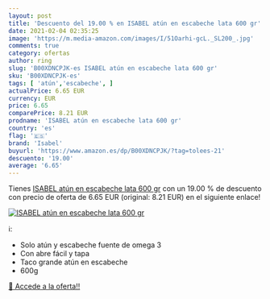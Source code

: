 ```yaml
---
layout: post
title: 'Descuento del 19.00 % en ISABEL atún en escabeche lata 600 gr'
date: 2021-02-04 02:35:25
image: 'https://m.media-amazon.com/images/I/51Oarhi-gcL._SL200_.jpg'
comments: true
category: ofertas
author: ring
slug: 'B00XDNCPJK-es ISABEL atún en escabeche lata 600 gr'
sku: 'B00XDNCPJK-es'
tags: [ 'atún','escabeche', ]
actualPrice: 6.65 EUR
currency: EUR
price: 6.65
comparePrice: 8.21 EUR
prodname: 'ISABEL atún en escabeche lata 600 gr'
country: 'es'
flag: '🇪🇸'
brand: 'Isabel'
buyurl: 'https://www.amazon.es/dp/B00XDNCPJK/?tag=tolees-21'
descuento: '19.00'
average: '6.65'
---
```


Tienes [ISABEL atún en escabeche lata 600 gr](https://www.amazon.es/dp/B00XDNCPJK/?tag=tolees-21) con un 19.00 % de descuento con precio de oferta de 6.65 EUR (original: 8.21 EUR) en el siguiente enlace!

[![ISABEL atún en escabeche lata 600 gr](https://m.media-amazon.com/images/I/51Oarhi-gcL._SL200_.jpg)](https://www.amazon.es/dp/B00XDNCPJK/?tag=tolees-21)

ℹ️:

- Solo atún y escabeche fuente de omega 3
- Con abre fácil y tapa
- Taco grande atún en escabeche
- 600g

[🛒 Accede a la oferta!!](https://www.amazon.es/dp/B00XDNCPJK/?tag=tolees-21)
